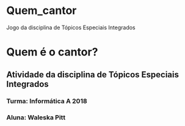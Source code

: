 # Quem_cantor
Jogo da disciplina de Tópicos Especiais Integrados
# Quem é o cantor?
## Atividade da disciplina de Tópicos Especiais Integrados
### Turma: Informática A 2018
### Aluna: Waleska Pitt
